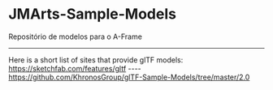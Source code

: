 # JMArts-Sample-Models
Repositório de modelos para o A-Frame

-------
Here is a short list of sites that provide glTF models:
https://sketchfab.com/features/gltf ----  https://github.com/KhronosGroup/glTF-Sample-Models/tree/master/2.0

